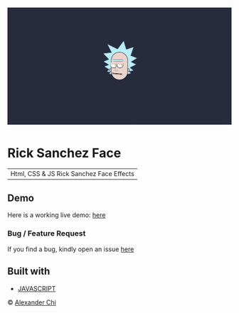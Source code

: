 # ![Rick Sanchez Face](https://raw.githubusercontent.com/alexandercddev/rick-sanchez/master/src/assets/images/preview.jpg) 
# Rick Sanchez Face
<table>
<tr>
<td> 
    Html, CSS & JS Rick Sanchez Face Effects
</td>
</tr>
</table>


## Demo
Here is a working live demo: [here](https://alexandercddev.github.io/rick-sanchez/)

### Bug / Feature Request

If you find a bug, kindly open an issue [here](https://github.com/alexandercddev/rick-sanchez/issues/new)

## Built with 

- [JAVASCRIPT](https://developer.mozilla.org/es/docs/Web/JavaScript) 


© [Alexander Chi ](https://alexandercd.dev/)